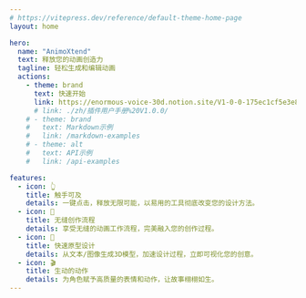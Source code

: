 ```yaml
---
# https://vitepress.dev/reference/default-theme-home-page
layout: home

hero:
  name: "AnimoXtend"
  text: 释放您的动画创造力
  tagline: 轻松生成和编辑动画
  actions:
    - theme: brand
      text: 快速开始
      link: https://enormous-voice-30d.notion.site/V1-0-0-175ec1cf5e3e809da7a4e42508a6867b
      # link: ./zh/插件用户手册%20V1.0.0/
    # - theme: brand
    #   text: Markdown示例
    #   link: /markdown-examples
    # - theme: alt
    #   text: API示例
    #   link: /api-examples

features:
  - icon: 👆
    title: 触手可及
    details: 一键点击，释放无限可能，以易用的工具彻底改变您的设计方法。
  - icon: 🎨
    title: 无缝创作流程
    details: 享受无缝的动画工作流程，完美融入您的创作过程。
  - icon: 🚀
    title: 快速原型设计
    details: 从文本/图像生成3D模型，加速设计过程，立即可视化您的创意。
  - icon: 🎬
    title: 生动的动作
    details: 为角色赋予高质量的表情和动作，让故事栩栩如生。
---
```

